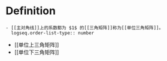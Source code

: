 # Definition
	- [[主对角线]]上的系数都为 $1$ 的[[三角矩阵]]称为[[单位三角矩阵]]。
	  logseq.order-list-type:: number
- [[单位上三角矩阵]]
- [[单位下三角矩阵]]
